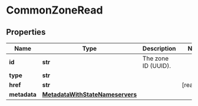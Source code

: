 # CommonZoneRead

## Properties
| Name | Type | Description | Notes |
| ------------ | ------------- | ------------- | ------------- |
| **id** | **str** | The zone ID (UUID). |  |
| **type** | **str** |  |  |
| **href** | **str** |  | [readonly]  |
| **metadata** | [**MetadataWithStateNameservers**](MetadataWithStateNameservers.md) |  |  |


